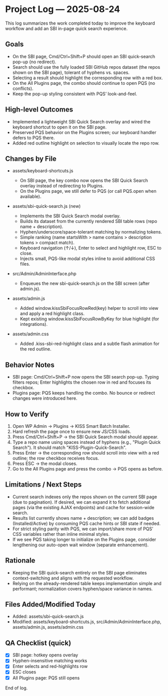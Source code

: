 # Project Log — 2025-08-24

This log summarizes the work completed today to improve the keyboard workflow and add an SBI in-page quick search experience.

## Goals
- On the SBI page, Cmd/Ctrl+Shift+P should open an SBI quick-search pop-up (no redirect).
- Search should use the fully loaded SBI GitHub repos dataset (the repos shown on the SBI page), tolerant of hyphens vs. spaces.
- Selecting a result should highlight the corresponding row with a red box.
- On the All Plugins page, the combo should continue to open PQS (no conflicts).
- Keep the pop-up styling consistent with PQS’ look-and-feel.

## High-level Outcomes
- Implemented a lightweight SBI Quick Search overlay and wired the keyboard shortcut to open it on the SBI page.
- Preserved PQS behavior on the Plugins screen; our keyboard handler defers to PQS there.
- Added red outline highlight on selection to visually locate the repo row.

## Changes by File

- assets/keyboard-shortcuts.js
  - On SBI page, the key combo now opens the SBI Quick Search overlay instead of redirecting to Plugins.
  - On the Plugins page, we still defer to PQS (or call PQS.open when available).

- assets/sbi-quick-search.js (new)
  - Implements the SBI Quick Search modal overlay.
  - Builds its dataset from the currently rendered SBI table rows (repo name + description).
  - Hyphen/underscore/space-tolerant matching by normalizing tokens.
  - Simple ranking (name startsWith > name contains > description tokens > compact match).
  - Keyboard navigation (↑/↓), Enter to select and highlight row, ESC to close.
  - Injects small, PQS-like modal styles inline to avoid additional CSS files.

- src/Admin/AdminInterface.php
  - Enqueues the new sbi-quick-search.js on the SBI screen (after admin.js).

- assets/admin.js
  - Added window.kissSbiFocusRowRed(key) helper to scroll into view and apply a red highlight class.
  - Kept existing window.kissSbiFocusRowByKey for blue highlight (for integrations).

- assets/admin.css
  - Added .kiss-sbi-red-highlight class and a subtle flash animation for the red outline.

## Behavior Notes
- SBI page: Cmd/Ctrl+Shift+P now opens the SBI search pop-up. Typing filters repos; Enter highlights the chosen row in red and focuses its checkbox.
- Plugins page: PQS keeps handling the combo. No bounce or redirect changes were introduced here.

## How to Verify
1. Open WP Admin → Plugins → KISS Smart Batch Installer.
2. Hard refresh the page once to ensure new JS/CSS loads.
3. Press Cmd/Ctrl+Shift+P → the SBI Quick Search modal should appear.
4. Type a repo name using spaces instead of hyphens (e.g., "Plugin Quick Search"). It should match "KISS-Plugin-Quick-Search".
5. Press Enter → the corresponding row should scroll into view with a red outline; the row checkbox receives focus.
6. Press ESC → the modal closes.
7. Go to the All Plugins page and press the combo → PQS opens as before.

## Limitations / Next Steps
- Current search indexes only the repos shown on the current SBI page (due to pagination). If desired, we can expand it to fetch additional pages (via the existing AJAX endpoints) and cache for session-wide search.
- Results list currently shows name + description; we can add badges (Installed/Active) by consuming PQS cache hints or SBI state if needed.
- For strict styling parity with PQS, we can import/share more of PQS’ CSS variables rather than inline minimal styles.
- If we see PQS taking longer to initialize on the Plugins page, consider lengthening our auto-open wait window (separate enhancement).

## Rationale
- Keeping the SBI quick-search entirely on the SBI page eliminates context-switching and aligns with the requested workflow.
- Relying on the already-rendered table keeps implementation simple and performant; normalization covers hyphen/space variance in names.

## Files Added/Modified Today
- Added: assets/sbi-quick-search.js
- Modified: assets/keyboard-shortcuts.js, src/Admin/AdminInterface.php, assets/admin.js, assets/admin.css

## QA Checklist (quick)
- [x] SBI page: hotkey opens overlay
- [x] Hyphen-insensitive matching works
- [x] Enter selects and red-highlights row
- [x] ESC closes
- [x] All Plugins page: PQS still opens

End of log.
